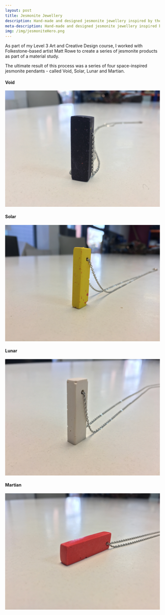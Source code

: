 ```yaml
---
layout: post
title: Jesmonite Jewellery
description: Hand-made and designed jesmonite jewellery inspired by the solar system.
meta-description: Hand-made and designed jesmonite jewellery inspired by the solar system.
img: /img/jesmoniteHero.png
---
```


As part of my Level 3 Art and Creative Design course, I worked with Folkestone-based artist Matt Rowe to create a series of jesmonite products as part of a material study.

The ultimate result of this process was a series of four space-inspired jesmonite pendants - called Void, Solar, Lunar and Martian.

#### Void

<img src="/img/jesmoniteVoid.jpg" alt="" title="" />

#### Solar

<img src="/img/jesmoniteSolar.jpg" alt="" title="" />

#### Lunar

<img src="/img/jesmoniteLunar.jpg" alt="" title="" />

#### Martian

<img src="/img/jesmoniteMartian.jpg" alt="" title="" />
